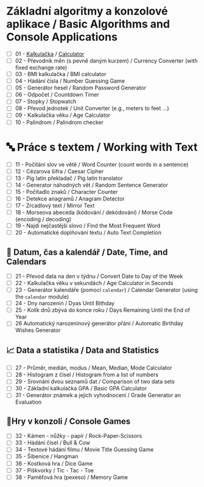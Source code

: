 # Základní algoritmy a konzolové aplikace / Basic Algorithms and Console Applications 

- [ ] 01 - [Kalkulačka](01_Calculator) /  [Calculator](01_Calculator) 
- [ ] 02 - Převodník měn (s pevně daným kurzem) / Currency Converter (with fixed exchange rate)
- [ ] 03 - BMI kalkulačka / BMI calculator
- [ ] 04 - Hádání čísla / Number Guessing Game
- [ ] 05 - Generátor hesel / Random Password Generator
- [ ] 06 - Odpočet / Countdown Timer
- [ ] 07 - Stopky / Stopwatch
- [ ] 08 - Převod jednotek / Unit Converter (e.g., meters to feet ...)
- [ ] 09 - Kalkulačka věku / Age Calculator
- [ ] 10 - Palindrom / Palindrom checker 

# 🔤 Práce s textem / Working with Text

- [ ] 11 - Počítání slov ve větě / Word Counter (count words in a sentence)
- [ ] 12 - Cézarova šifra / Caesar Cipher
- [ ] 13 - Pig latin překladač / Pig latin translator
- [ ] 14 - Generator náhodných vět / Random Sentence Generator
- [ ] 15 - Počítadlo znaků / Character Counter
- [ ] 16 - Detekce anagramů / Anagram Detector
- [ ] 17 - Zrcadlový text / Mirror Text
- [ ] 18 - Morseova abeceda (kódování / dekódování) / Morse Code (encoding / decoding)
- [ ] 19 - Najdi nejčastější slovo / Find the Most Frequent Word
- [ ] 20 - Automatické doplňování textu / Auto Text Completion 

## 📅 Datum, čas a kalendář / Date, Time, and Calendars

- [ ] 21 - Převod data na den v týdnu / Convert Date to Day of the Week 
- [ ] 22 - Kalkulačka věku v sekundách / Age Calculator in Seconds
- [ ] 23 - Generátor kalendáře (pomocí `calendar`) / Calendar Generator (using the `calendar` module)
- [ ] 24 - Dny narozenin / Dyas Until Bithday
- [ ] 25 - Kolik dnů zbývá do konce roku / Days Remaining Until the End of Year
- [ ] 26 Automatický narozeninový generátor přání / Automatic Birthday Wishes Generator

## 📈 Data a statistika / Data and Statistics

- [ ] 27 - Průměr, medián, modus / Mean, Median, Mode Calculator
- [ ] 28 - Histogram z čísel / Histogram from a list of numbers
- [ ] 29 - Srovnání dvou seznamů dat / Comparison of two data sets
- [ ] 30 - Základní kalkulačka GPA / Basic GPA Calculator
- [ ] 31 - Generátor známek a jejich vyhodnocení / Grade Generator an Evaluation

## 🧪Hry v konzoli / Console Games
- [ ] 32 - Kámen - nůžky - papír / Rock-Paper-Scissors
- [ ] 33 - Hádání čísel / Bull & Cow
- [ ] 34 - Textové hádání filmu / Movie Title Guessing Game
- [ ] 35 - Šibenice / Hangman
- [ ] 36 - Kostková hra / Dice Game
- [ ] 37 - Piškvorky / Tic - Tac - Toe 
- [ ] 38 - Paměťová hra (pexeso) / Memory Game
